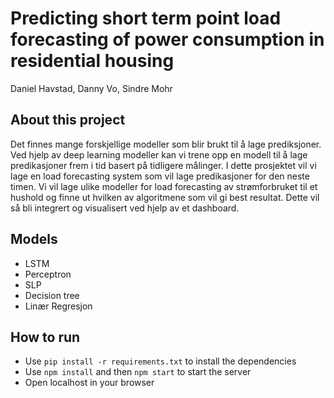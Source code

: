 # Predicting short term point load forecasting of power consumption in residential housing
Daniel Havstad, Danny Vo, Sindre Mohr

## About this project
Det finnes mange forskjellige modeller som blir brukt til å lage prediksjoner. Ved hjelp av deep learning modeller kan vi trene opp en modell til å lage predikasjoner frem i tid basert på tidligere målinger. I dette prosjektet vil vi lage en load forecasting system som vil lage predikasjoner for den neste timen. Vi vil lage ulike modeller for load forecasting av strømforbruket til et hushold og finne ut hvilken av algoritmene som vil gi best resultat. Dette vil så bli integrert og visualisert ved hjelp av et dashboard. 

## Models
- LSTM
- Perceptron
- SLP
- Decision tree
- Linær Regresjon

## How to run
- Use `pip install -r requirements.txt` to install the dependencies
- Use `npm install` and then `npm start` to start the server
- Open localhost in your browser

